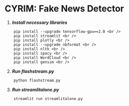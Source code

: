 # CYRIM: Fake News Detector
1. ***Install necessary libraries***<br />
```
    pip install --upgrade tensorflow-gpu==2.0 <br />
    pip install streamlit <br />
    pip install plotly <br />
    pip install --upgrade nbformat <br />
    pip install nltk <br />
    pip install spacy <br />
    pip install WordCloud <br />
    pip install gensim <br />
```
2. ***Run flashstream.py***<br />
```
    python flashstream.py
```
3. ***Run streamlitalone.py***<br />
```
    streamlit run streamlitalone.py
```
